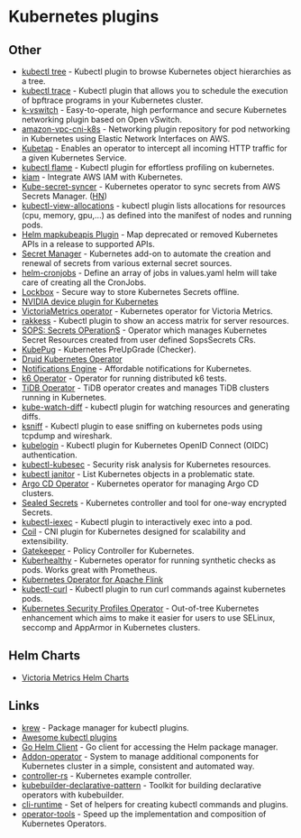 # Kubernetes plugins

## Other

- [kubectl tree](https://github.com/ahmetb/kubectl-tree) - Kubectl plugin to browse Kubernetes object hierarchies as a tree.
- [kubectl trace](https://github.com/iovisor/kubectl-trace) - Kubectl plugin that allows you to schedule the execution of bpftrace programs in your Kubernetes cluster.
- [k-vswitch](https://github.com/k-vswitch/k-vswitch) - Easy-to-operate, high performance and secure Kubernetes networking plugin based on Open vSwitch.
- [amazon-vpc-cni-k8s](https://github.com/aws/amazon-vpc-cni-k8s) - Networking plugin repository for pod networking in Kubernetes using Elastic Network Interfaces on AWS.
- [Kubetap](https://github.com/soluble-ai/kubetap) - Enables an operator to intercept all incoming HTTP traffic for a given Kubernetes Service.
- [kubectl flame](https://github.com/VerizonMedia/kubectl-flame) - Kubectl plugin for effortless profiling on kubernetes.
- [kiam](https://github.com/uswitch/kiam) - Integrate AWS IAM with Kubernetes.
- [Kube-secret-syncer](https://github.com/contentful-labs/kube-secret-syncer) - Kubernetes operator to sync secrets from AWS Secrets Manager. ([HN](https://news.ycombinator.com/item?id=24855569))
- [kubectl-view-allocations](https://github.com/davidB/kubectl-view-allocations) - kubectl plugin lists allocations for resources (cpu, memory, gpu,...) as defined into the manifest of nodes and running pods.
- [Helm mapkubeapis Plugin](https://github.com/hickeyma/helm-mapkubeapis) - Map deprecated or removed Kubernetes APIs in a release to supported APIs.
- [Secret Manager](https://github.com/itscontained/secret-manager) - Kubernetes add-on to automate the creation and renewal of secrets from various external secret sources.
- [helm-cronjobs](https://github.com/bambash/helm-cronjobs) - Define an array of jobs in values.yaml helm will take care of creating all the CronJobs.
- [Lockbox](https://github.com/cloudflare/lockbox) - Secure way to store Kubernetes Secrets offline.
- [NVIDIA device plugin for Kubernetes](https://github.com/NVIDIA/k8s-device-plugin)
- [VictoriaMetrics operator](https://github.com/VictoriaMetrics/operator) - Kubernetes operator for Victoria Metrics.
- [rakkess](https://github.com/corneliusweig/rakkess) - Kubectl plugin to show an access matrix for server resources.
- [SOPS: Secrets OPerationS](https://github.com/isindir/sops-secrets-operator) - Operator which manages Kubernetes Secret Resources created from user defined SopsSecrets CRs.
- [KubePug](https://github.com/rikatz/kubepug) - Kubernetes PreUpGrade (Checker).
- [Druid Kubernetes Operator](https://github.com/druid-io/druid-operator)
- [Notifications Engine](https://github.com/argoproj/notifications-engine) - Affordable notifications for Kubernetes.
- [k6 Operator](https://github.com/grafana/k6-operator) - Operator for running distributed k6 tests.
- [TiDB Operator](https://github.com/pingcap/tidb-operator) - TiDB operator creates and manages TiDB clusters running in Kubernetes.
- [kube-watch-diff](https://github.com/leopoldxx/kube-watch-diff) - kubectl plugin for watching resources and generating diffs.
- [ksniff](https://github.com/eldadru/ksniff) - Kubectl plugin to ease sniffing on kubernetes pods using tcpdump and wireshark.
- [kubelogin](https://github.com/int128/kubelogin) - Kubectl plugin for Kubernetes OpenID Connect (OIDC) authentication.
- [kubectl-kubesec](https://github.com/controlplaneio/kubectl-kubesec) - Security risk analysis for Kubernetes resources.
- [kubectl janitor](https://github.com/dastergon/kubectl-janitor) - List Kubernetes objects in a problematic state.
- [Argo CD Operator](https://github.com/argoproj-labs/argocd-operator) - Kubernetes operator for managing Argo CD clusters.
- [Sealed Secrets](https://github.com/bitnami-labs/sealed-secrets) - Kubernetes controller and tool for one-way encrypted Secrets.
- [kubectl-iexec](https://github.com/gabeduke/kubectl-iexec) - Kubectl plugin to interactively exec into a pod.
- [Coil](https://github.com/cybozu-go/coil) - CNI plugin for Kubernetes designed for scalability and extensibility.
- [Gatekeeper](https://github.com/open-policy-agent/gatekeeper) - Policy Controller for Kubernetes.
- [Kuberhealthy](https://github.com/kuberhealthy/kuberhealthy) - Kubernetes operator for running synthetic checks as pods. Works great with Prometheus.
- [Kubernetes Operator for Apache Flink](https://github.com/spotify/flink-on-k8s-operator)
- [kubectl-curl](https://github.com/segmentio/kubectl-curl) - Kubectl plugin to run curl commands against kubernetes pods.
- [Kubernetes Security Profiles Operator](https://github.com/kubernetes-sigs/security-profiles-operator) - Out-of-tree Kubernetes enhancement which aims to make it easier for users to use SELinux, seccomp and AppArmor in Kubernetes clusters.

## Helm Charts

- [Victoria Metrics Helm Charts](https://github.com/VictoriaMetrics/helm-charts)

## Links

- [krew](https://github.com/kubernetes-sigs/krew/) - Package manager for kubectl plugins.
- [Awesome kubectl plugins](https://github.com/ishantanu/awesome-kubectl-plugins)
- [Go Helm Client](https://github.com/mittwald/go-helm-client) - Go client for accessing the Helm package manager.
- [Addon-operator](https://github.com/flant/addon-operator) - System to manage additional components for Kubernetes cluster in a simple, consistent and automated way.
- [controller-rs](https://github.com/kube-rs/controller-rs) - Kubernetes example controller.
- [kubebuilder-declarative-pattern](https://github.com/kubernetes-sigs/kubebuilder-declarative-pattern) - Toolkit for building declarative operators with kubebuilder.
- [cli-runtime](https://github.com/kubernetes/cli-runtime) - Set of helpers for creating kubectl commands and plugins.
- [operator-tools](https://github.com/banzaicloud/operator-tools) - Speed up the implementation and composition of Kubernetes Operators.
